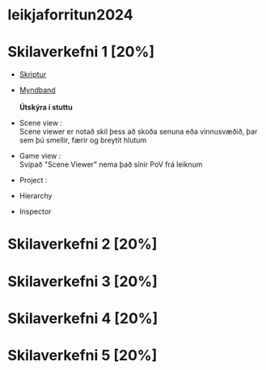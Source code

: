 # leikjaforritun2024

# Skilaverkefni 1 [20%]
- [Skriptur]()
- [Myndband]()
<br><br>
**Útskýra í stuttu**
- Scene view : <br>
  Scene viewer er notað skil þess að skoða senuna eða vinnusvæðið, þar sem þú smellir, færir og breytit hlutum
- Game view : <br>
  Svipað "Scene Viewer" nema það sínir PoV frá leiknum
- Project : <br>
  
- Hierarchy
- Inspector

  
# Skilaverkefni 2 [20%]

# Skilaverkefni 3 [20%]

# Skilaverkefni 4 [20%]

# Skilaverkefni 5 [20%]
